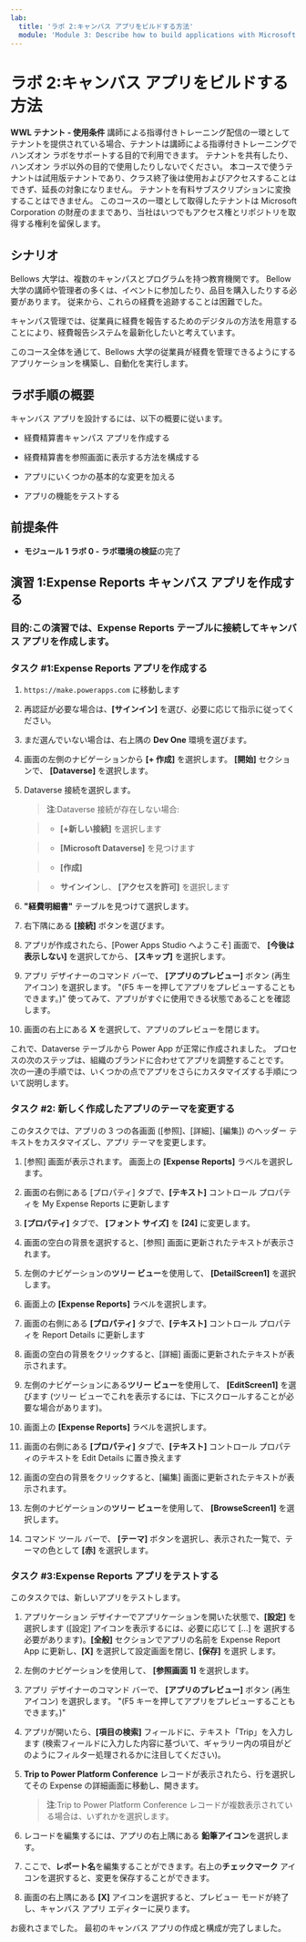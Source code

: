 ```yaml
---
lab:
  title: 'ラボ 2:キャンバス アプリをビルドする方法'
  module: 'Module 3: Describe how to build applications with Microsoft Power Apps'
---
```


# ラボ 2:キャンバス アプリをビルドする方法

**WWL テナント - 使用条件** 講師による指導付きトレーニング配信の一環としてテナントを提供されている場合、テナントは講師による指導付きトレーニングでハンズオン ラボをサポートする目的で利用できます。 テナントを共有したり、ハンズオン ラボ以外の目的で使用したりしないでください。 本コースで使うテナントは試用版テナントであり、クラス終了後は使用およびアクセスすることはできず、延長の対象になりません。 テナントを有料サブスクリプションに変換することはできません。 このコースの一環として取得したテナントは Microsoft Corporation の財産のままであり、当社はいつでもアクセス権とリポジトリを取得する権利を留保します。 

## シナリオ

Bellows 大学は、複数のキャンパスとプログラムを持つ教育機関です。 Bellow 大学の講師や管理者の多くは、イベントに参加したり、品目を購入したりする必要があります。 従来から、これらの経費を追跡することは困難でした。 

キャンパス管理では、従業員に経費を報告するためのデジタルの方法を用意することにより、経費報告システムを最新化したいと考えています。 

このコース全体を通じて、Bellows 大学の従業員が経費を管理できるようにするアプリケーションを構築し、自動化を実行します。 


## ラボ手順の概要

キャンバス アプリを設計するには、以下の概要に従います。

- 経費精算書キャンパス アプリを作成する 

- 経費精算書を参照画面に表示する方法を構成する

- アプリにいくつかの基本的な変更を加える

- アプリの機能をテストする

## 前提条件

- **モジュール 1 ラボ 0 - ラボ環境の検証**の完了

## 演習 1:Expense Reports キャンバス アプリを作成する

### 目的:この演習では、Expense Reports テーブルに接続してキャンバス アプリを作成します。

### タスク #1:Expense Reports アプリを作成する

1. `https://make.powerapps.com` に移動します

1. 再認証が必要な場合は、**[サインイン]** を選び、必要に応じて指示に従ってください。

1. まだ選んでいない場合は、右上隅の **Dev One** 環境を選びます。

1. 画面の左側のナビゲーションから **[+ 作成]** を選択します。 **[開始]** セクションで、 **[Dataverse]** を選択します。

1. Dataverse 接続を選択します。

    >**注**:Dataverse 接続が存在しない場合:

    >   - **[+新しい接続]** を選択します

    >   - **[Microsoft Dataverse]** を見つけます

    >   - **[作成]**

    >   - **サインイン**し、 **[アクセスを許可]** を選択します

1. **"経費明細書"** テーブルを見つけて選択します。

1. 右下隅にある **[接続]** ボタンを選びます。

1. アプリが作成されたら、[Power Apps Studio へようこそ] 画面で、 **[今後は表示しない]** を選択してから、 **[スキップ]** を選択します。

1. アプリ デザイナーのコマンド バーで、 **[アプリのプレビュー]** ボタン (再生アイコン) を選択します。 "(F5 キーを押してアプリをプレビューすることもできます。)" 使ってみて、アプリがすぐに使用できる状態であることを確認します。

1. 画面の右上にある **X** を選択して、アプリのプレビューを閉じます。

これで、Dataverse テーブルから Power App が正常に作成されました。 プロセスの次のステップは、組織のブランドに合わせてアプリを調整することです。 次の一連の手順では、いくつかの点でアプリをさらにカスタマイズする手順について説明します。

### タスク #2: 新しく作成したアプリのテーマを変更する

このタスクでは、アプリの 3 つの各画面 ([参照]、[詳細]、[編集]) のヘッダー テキストをカスタマイズし、アプリ テーマを変更します。

1. [参照] 画面が表示されます。 画面上の **[Expense Reports]** ラベルを選択します。

1. 画面の右側にある [プロパティ] タブで、**[テキスト]** コントロール プロパティを My Expense Reports に更新します

1. **[プロパティ]** タブで、 **[フォント サイズ]** を **[24]** に変更します。

1. 画面の空白の背景を選択すると、[参照] 画面に更新されたテキストが表示されます。

1. 左側のナビゲーションの**ツリー ビュー**を使用して、 **[DetailScreen1]** を選択します。

1. 画面上の **[Expense Reports]** ラベルを選択します。

1. 画面の右側にある **[プロパティ]** タブで、**[テキスト]** コントロール プロパティを Report Details に更新します

1. 画面の空白の背景をクリックすると、[詳細] 画面に更新されたテキストが表示されます。

1. 左側のナビゲーションにある**ツリー ビュー**を使用して、 **[EditScreen1]** を選びます (ツリー ビューでこれを表示するには、下にスクロールすることが必要な場合があります)。

1. 画面上の **[Expense Reports]** ラベルを選択します。

1. 画面の右側にある **[プロパティ]** タブで、**[テキスト]** コントロール プロパティのテキストを Edit Details に置き換えます

1. 画面の空白の背景をクリックすると、[編集] 画面に更新されたテキストが表示されます。

1. 左側のナビゲーションの**ツリー ビュー**を使用して、 **[BrowseScreen1]** を選択します。

1. コマンド ツール バーで、 **[テーマ]** ボタンを選択し、表示された一覧で、テーマの色として **[赤]** を選択します。

### タスク #3:Expense Reports アプリをテストする

このタスクでは、新しいアプリをテストします。

1. アプリケーション デザイナーでアプリケーションを開いた状態で、**[設定]** を選択します ([設定] アイコンを表示するには、必要に応じて [...] を 選択する必要があります)。**[全般]** セクションでアプリの名前を Expense Report App に更新し、**[X]** を選択して設定画面を閉じ、**[保存]** を選択 します。

1. 左側のナビゲーションを使用して、 **[参照画面 1]** を選択します。

1. アプリ デザイナーのコマンド バーで、 **[アプリのプレビュー]** ボタン (再生アイコン) を選択します。 "(F5 キーを押してアプリをプレビューすることもできます。)"

1. アプリが開いたら、**[項目の検索]** フィールドに、テキスト「Trip」を入力します (検索フィールドに入力した内容に基づいて、ギャラリー内の項目がどのようにフィルター処理されるかに注目してください)。

1. **Trip to Power Platform Conference** レコードが表示されたら、行を選択してその Expense の詳細画面に移動し、開きます。
 
    >**注**:Trip to Power Platform Conference レコードが複数表示されている場合は、いずれかを選択します。

1. レコードを編集するには、アプリの右上隅にある **鉛筆アイコン**を選択します。

1. ここで、**レポート名**を編集することができます。右上の**チェックマーク** アイコンを選択すると、変更を保存することができます。

1. 画面の右上隅にある **[X]** アイコンを選択すると、プレビュー モードが終了し、キャンバス アプリ エディターに戻ります。

お疲れさまでした。 最初のキャンバス アプリの作成と構成が完了しました。

 
